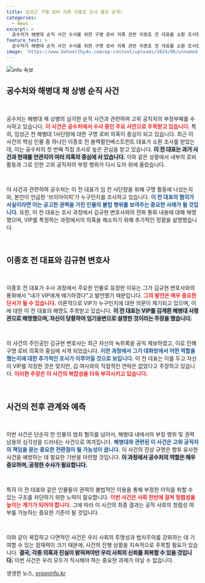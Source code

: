 ```yaml
---
title: 임성근 구명 로비 의혹 이종호 조사 결과 공개!
categories:
  - News
excerpt: >
  공수처가 해병대 순직 사건 수사를 위한 구명 로비 의혹 관련 이종호 전 대표를 소환 조사했다. 그는 VIP 언급과 관련된 발언에 대해 당황으로 인한 해명을 내놨지만, 진실은 과연 무엇일까? 클릭하여 자세한 내용을 확인하세요!
feature_text: >
  공수처가 해병대 순직 사건 수사를 위한 구명 로비 의혹 관련 이종호 전 대표를 소환 조사했다. 그는 VIP 언급과 관련된 발언에 대해 당황으로 인한 해명을 내놨지만, 진실은 과연 무엇일까? 클릭하여 자세한 내용을 확인하세요!
image: 'https://www.behealthy4u.com/wp-content/uploads/2024/06/unnamed-file.png'
---
```


<p><img src="https://www.behealthy4u.com/wp-content/uploads/2024/06/unnamed-file.png" alt="info 속보" /></p>

<h2 data-ke-size="size26">공수처와 해병대 채 상병 순직 사건</h2>

<p data-ke-size="size16">&nbsp;</p>

<p>공수처는 해병대 채 상병의 심각한 순직 사건과 관련하여 고위 공직자의 부정부패를 수사하고 있습니다. <b><span style="color: #ee2323;">이 사건은 공수처에서 수사 중인 주요 사안으로 주목받고 있습니다.</span></b> 특히, 임성근 전 해병대 1사단장에 대한 구명 로비 의혹이 중심이 되고 있습니다. 최근 이 사건의 핵심 인물 중 하나인 이종호 전 블랙펄인베스트먼트 대표가 소환 조사를 받았는데, 이는 공수처의 첫 번째 직접 조사로 높은 관심을 받고 있습니다. <b><span style="background-color: #21538527;">이 전 대표는 과거 사건과 현재를 연관지어 여러 의혹의 중심에 서 있습니다.</span></b> 이와 같은 상황에서 내부의 로비 활동과 그로 인한 고위 공직자의 부정 행위가 다시 도마 위에 올랐습니다. </p>

<p data-ke-size="size16">&nbsp;</p>

<p>이 사건과 관련하여 공수처는 이 전 대표가 임 전 사단장을 위해 구명 활동에 나섰는지와, 본인이 언급한 '브이아이피'가 누구인지를 조사하고 있습니다. <b><span style="color: #1a5490;">이 전 대표의 혐의가 사실이라면 이는 공고한 권력을 가진 인물의 불법 행위를 보여주는 중요한 사례가 될 것입니다.</span></b> 또한, 이 전 대표는 조사 과정에서 김규현 변호사와의 전화 통화 내용에 대해 해명했으며, VIP를 특정하는 과정에서의 의혹을 해소하기 위해 추가적인 정황을 설명했습니다. </p>

<p data-ke-size="size16">&nbsp;</p>

<h2 data-ke-size="size26">이종호 전 대표와 김규현 변호사</h2>

<p data-ke-size="size16">&nbsp;</p>

<p>이종호 전 대표가 수사 과정에서 주요한 인물로 등장한 이유는 그가 김규현 변호사와의 통화에서 "내가 VIP에게 얘기하겠다"고 발언했기 때문입니다. <b><span style="color: #ee2323;">그의 발언은 매우 중요한 단서가 될 수 있습니다.</span></b> 이론적으로 VIP가 누구인지에 대한 의문이 제기되고 있으며, 이에 대한 이 전 대표의 해명도 주목받고 있습니다. <b><span style="background-color: #21538527;">이 전 대표는 VIP를 김계환 해병대 사령관으로 해명했으며, 자신이 당황하여 임기응변으로 설명한 것이라는 주장을 했습니다.</span></b> </p>

<p data-ke-size="size16">&nbsp;</p>

<p>이 사건의 주인공인 김규현 변호사는 최근 자신의 녹취록을 공익 제보하였고, 이로 인해 구명 로비 의혹의 중심에 서게 되었습니다. <b><span style="color: #1a5490;">이런 과정에서 그가 대화방에서 어떤 역할을 했는지에 대한 추가적인 조사가 이루어질 것으로 보입니다.</span></b> 이 전 대표는 이를 두고 자신이 VIP를 지칭한 것은 맞지만, 김 여사와의 직접적인 연락은 없었다고 주장하고 있습니다. <b><span style="color: #ee2323;">이러한 주장은 이 사건의 복잡성을 더욱 부각시키고 있습니다.</span></b></p>

<p data-ke-size="size16">&nbsp;</p>

<h2 data-ke-size="size26">사건의 전후 관계와 예측</h2>

<p data-ke-size="size16">&nbsp;</p>

<p>이번 사건은 단순히 한 인물의 범죄 혐의를 넘어서, 해병대 내에서의 부정 행위 및 권력 남용의 심각성을 드러내는 사건으로 여겨집니다. <b><span style="color: #1a5490;">해병대와 관련된 이 사건은 고위 공직자의 책임을 묻는 중요한 전환점이 될 가능성이 큽니다.</span></b> 이 사건의 진상 규명은 향후 유사한 사건을 예방하는 데 필요한 기반을 마련할 것입니다. <b><span style="background-color: #21538527;">이 과정에서 공수처의 역할은 매우 중요하며, 공정한 수사가 필요합니다.</span></b></p>

<p data-ke-size="size16">&nbsp;</p>

<p>특히 이 전 대표와 같은 인물들이 권력의 불법적인 이용을 통해 부정한 이익을 취할 수 있는 구조를 차단하기 위한 노력이 필요합니다. <b><span style="color: #ee2323;">이번 사건은 사회 전반에 걸쳐 청렴성을 높이는 계기가 되어야 합니다.</span></b> 그에 따라 이 사건의 최종 결과는 공직 사회의 청렴성 여부를 가늠하는 중요한 기준이 될 것입니다. </p>

<p data-ke-size="size16">&nbsp;</p>

<p>이와 같이 복잡하고 다면적인 사건은 우리 사회의 투명성과 법치주의를 강화하는 데 기여할 수 있는 잠재력이 크기 때문에, 사건의 진행 상황을 지속적으로 주목할 필요가 있습니다. <b><span style="background-color: #21538527;">결국, 각종 의혹과 진실이 밝혀져야만 우리 사회의 신뢰를 회복할 수 있을 것입니다.</span></b> 이번 사건은 우리 모두가 직시해야 하는 중요한 과제가 아닐 수 없습니다.</p>
생생한 뉴스, <a href="https://onioninfo.kr" rel="dofollow">onioninfo.kr</a>


